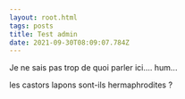 ```yaml
---
layout: root.html
tags: posts
title: Test admin
date: 2021-09-30T08:09:07.784Z
---
```

Je ne sais pas trop de quoi parler ici.... hum...

les castors lapons sont-ils hermaphrodites ?